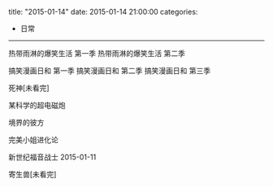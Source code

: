 title: "2015-01-14"
date: 2015-01-14 21:00:00
categories:
- 日常
---

热带雨淋的爆笑生活 第一季
热带雨淋的爆笑生活 第二季

搞笑漫画日和 第一季
搞笑漫画日和 第二季
搞笑漫画日和 第三季

死神[未看完]

某科学的超电磁炮

境界的彼方

完美小姐进化论

新世纪福音战士 2015-01-11

寄生兽[未看完]
